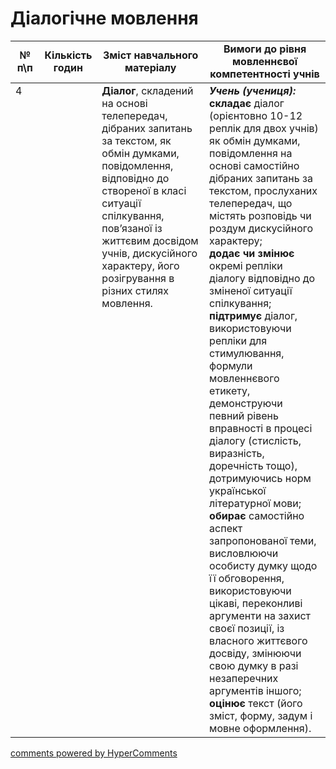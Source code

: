 <div id="hypercomments_widget" class="js-hypercomments-widget invisible"></div>

# Діалогічне мовлення

<table>
  <tr>
    <td width="10%" align="center"><b>№ <br>п\п</br></b></td>
    <td width="5%" align="center"><b>Кількість годин</b></td>  
    <td width="40%" align="center"><b>Зміст навчального матеріалу</b></td>
    <td width="45%" align="center"><b>Вимоги до рівня мовленнєвої компетентності учнів</b></td>
  </tr>
<tbody>
  <tr>
<td width="10%" style="vertical-align:top !important;">4</td>
<td width="5%" style="vertical-align:top !important;"></td>
    <td width="40%" style="vertical-align:top !important;">
<b>Діалог</b>, складений на основі телепередач, дібраних запитань за текстом, як обмін думками, повідомлення, відповідно до створеної в класі ситуації спілкування, пов’язаної із життєвим досвідом учнів, дискусійного характеру, його розігрування в різних стилях мовлення.
</td>
    <td width="45%" style="vertical-align:top !important;">
<i><b>Учень (учениця):</b></i><br>
<b>складає</b>  діалог (орієнтовно 10-12 реплік для двох учнів) як обмін думками, повідомлення   на основі самостійно дібраних запитань за текстом,  прослуханих телепередач, що містять розповідь чи роздум дискусійного характеру;<br>
<b>додає чи змінює</b> окремі репліки діалогу відповідно до зміненої ситуації спілкування; <br>
<b>підтримує</b> діалог, використовуючи репліки для стимулювання, формули мовленнєвого етикету,  демонструючи певний рівень вправності в процесі діалогу (стислість, виразність, доречність тощо), дотримуючись норм  української літературної мови;<br>
<b>обирає</b> самостійно аспект  запропонованої теми,  висловлюючи особисту думку щодо її обговорення, використовуючи цікаві, переконливі  аргументи на захист своєї позиції, із власного життєвого  досвіду, змінюючи свою думку в разі незаперечних аргументів іншого; <br>
<b>оцінює</b> текст (його зміст, форму, задум    і мовне оформлення).
</td>
  </tr>
</tbody>
</table>

<div class="js-hypercomments-container">
<a href="http://hypercomments.com" class="hc-link" title="comments widget">comments powered by HyperComments</a>
</div>
